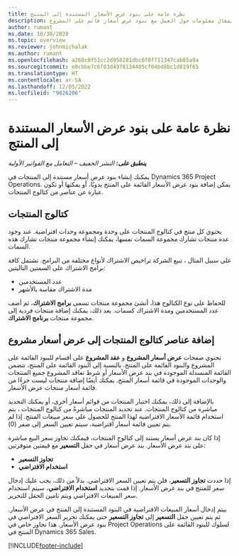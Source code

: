 ```yaml
---
title: نظرة عامة على بنود عرض الأسعار المستندة إلى المنتج
description: يوفر هذا المقال معلومات حول العمل مع بنود عرض أسعار قائم على المشروع.
author: rumant
ms.date: 10/30/2020
ms.topic: overview
ms.reviewer: johnmichalak
ms.author: rumant
ms.openlocfilehash: a260c0f51cc2d958281dbc6f0f711347cab85a9a
ms.sourcegitcommit: e0cbbe7c6f03d4978134405cf04bd8bc1d019f65
ms.translationtype: HT
ms.contentlocale: ar-SA
ms.lasthandoff: 12/05/2022
ms.locfileid: "9826206"
---
```

# <a name="product-based-quote-lines-overview"></a>نظرة عامة على بنود عرض الأسعار المستندة إلى المنتج

_**ينطبق على:** النشر الخفيف – التعامل مع الفواتير الأولية_

يمكنك إنشاء بنود عرض أسعار مستندة إلى المنتجات في Dynamics 365 Project Operations. يمكن إضافة بنود عرض الأسعار القائمة على المنتج يدويًا، أو يمكنها أو تكون عبارة عن عناصر من كتالوج المنتجات.

## <a name="product-catalog"></a>كتالوج المنتجات

يحتوي كل منتج في كتالوج المنتجات على وحدة ومجموعة وحدات افتراضية. عند وجود عدة منتجات تشارك مجموعة السمات نفسها، يمكنك إنشاء مجموعة منتجات تشارك هذه السمات. 

على سبيل المثال ، تبيع الشركة تراخيص الاشتراك لأنواع مختلفة من البرامج. تشتمل كافة برامج الاشتراك على السمتين التاليتين:

- عدد المستخدمين
- مدة الاشتراك مقاسة بالأشهر

للحفاظ على نوع الكتالوج هذا، أنشئ مجموعة منتجات تسمى **برامج الاشتراك**، ثم أضف عدد المستخدمين ومدة الاشتراك كسمات. بعد ذلك، يمكنك إضافة منتجات فردية إلى مجموعة منتجات **برنامج الاشتراك**.

## <a name="add-product-catalog-items-to-a-project-quote"></a>إضافة عناصر كتالوج المنتجات إلى عرض أسعار مشروع

تحتوي صفحات **عرض أسعار المشروع** و **عقد المشروع** على أقسام للبنود القائمة على المشروع والبنود القائمة على المنتج. بالنسبة إلى البنود القائمة على المنتج، تتضمن القائمة المنسدلة الموجودة في بند عرض الأسعار أو شرط تعاقد المشروع جميع المنتجات والوحدات الموجودة في قائمة أسعار المنتج. يمكنك أيضًا إضافة منتجات ليست جزءًا من قائمة أسعار منتجات عرض الأسعار.

بالإضافة إلى ذلك، يمكنك اختيار المنتجات من قوائم أسعار أخرى، أو يمكنك التحديد مباشرة من كتالوج المنتجات. عند تحديد المنتجات مباشرةً من كتالوج المنتجات ، يتم استخدام قائمة الأسعار الافتراضية لهذا المنتج للحصول على سعر مبيعات المنتج. إذا لم يتم تعيين قائمة أسعار افتراضية، سيتم تعيين السعر إلى صفر (0).

إذا كان بند عرض أسعار يستند إلى كتالوج المنتجات، فيمكنك تجاوز سعر البيع مباشرة على بند عرض الأسعار. بند عرض أسعار في حقل **التسعير** مع قيمتين متوفرتين:

- **تجاوز التسعير**
- **‏‏استخدام الافتراضي**

إذا حددت **تجاوز التسعير**، فلن يتم تعيين السعر الافتراضي. بدلاً من ذلك، يجب عليك إدخال سعر للمنتج في بند عرض الأسعار. إذا قمت بتحديد **استخدام الافتراضي**، سيتم استخدام سعر المبيعات الافتراضي ويتم تامين الحقل للتحرير.

بيتم إدخال أسعار المبيعات الافتراضية في البنود المستندة إلى المنتج في عرض الأسعار. ثم يتم تعيين حقل **التسعير** إلى **تجاوز التسعير** حتى يمكنك تحرير السعر الافتراضي في بنود عرض الأسعار. هذا تجاوز خاص في Project Operations لسلوك للبنود القائمة على المنتج في Dynamics 365 Sales.


[!INCLUDE[footer-include](../../includes/footer-banner.md)]
